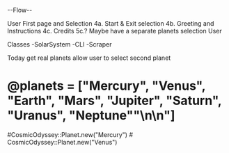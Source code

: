 --Flow--

User First page and Selection
  4a. Start & Exit selection 
  4b. Greeting and Instructions
  4c. Credits
  5c.? Maybe have a separate planets selection
User 
  
Classes
-SolarSystem
-CLI
-Scraper

Today
get real planets
allow user to select second planet
  
  
  # @planets = ["Mercury", "Venus", "Earth", "Mars", "Jupiter", "Saturn", "Uranus", "Neptune""\n\n"]
  
  #CosmicOdyssey::Planet.new("Mercury")
    # CosmicOdyssey::Planet.new("Venus")